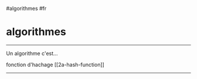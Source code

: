 #algorithmes #fr
# algorithmes
---
Un algorithme c'est...

fonction d'hachage [[2a-hash-function]]

---

